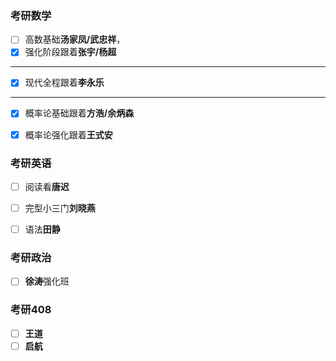 ### 考研数学

- [ ] 高数基础**汤家凤/武忠祥**，
- [x] 强化阶段跟着**张宇/杨超**

<hr>

- [x] 现代全程跟着**李永乐**
<hr>

- [x] 概率论基础跟着**方浩/余炳森**
- [x] 概率论强化跟着**王式安**


### 考研英语
 - [ ] 阅读看**唐迟**
 - [ ] 完型小三门**刘晓燕**
 - [ ] 语法**田静**


### 考研政治

 - [ ] **徐涛**强化班


### 考研408

- [ ] **王道**
- [ ] **启航**
<!--stackedit_data:
eyJoaXN0b3J5IjpbLTE4OTY1Njc4NjYsMjA0MzgxOTQ1NCwtMT
U4NzcyMzA3NCwtMTU4NzcyMzA3NCwxNDU0ODUxOTUwLDc5MDM5
MjI2Ml19
-->